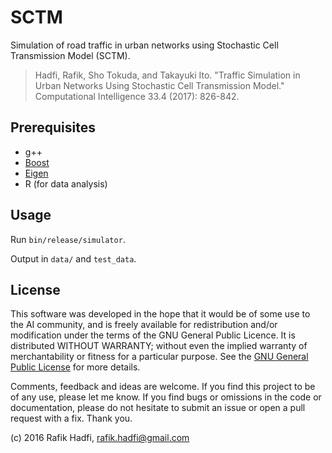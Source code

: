 # SCTM

Simulation of road traffic in urban networks using Stochastic Cell Transmission Model (SCTM).

> Hadfi, Rafik, Sho Tokuda, and Takayuki Ito. "Traffic Simulation in Urban Networks Using Stochastic Cell Transmission Model." Computational Intelligence 33.4 (2017): 826-842.

## Prerequisites

- g++
- [Boost](https://www.boost.org/)
- [Eigen](http://eigen.tuxfamily.org)
- R (for data analysis)

## Usage

Run `bin/release/simulator`.

Output in `data/` and `test_data`.

## License

This software was developed in the hope that it would be of some use to the AI community, 
and is freely available for redistribution and/or modification under the terms of the GNU General Public Licence.
It is distributed WITHOUT WARRANTY; without even the implied warranty of merchantability or fitness for a particular purpose.
See the [GNU General Public License](https://github.com/raviq/SCTM/blob/master/LICENSE) for more details. 

Comments, feedback and ideas are welcome.
If you find this project to be of any use, please let me know.
If you find bugs or omissions in the code or documentation, please do not hesitate to submit an issue or open a pull request with a fix. Thank you.

(c) 2016 Rafik Hadfi, rafik.hadfi@gmail.com
